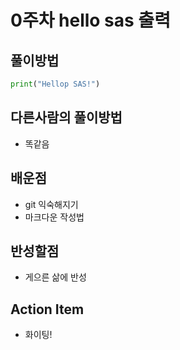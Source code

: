 # 0주차 hello sas 출력

## 풀이방법
~~~python
print("Hellop SAS!")
~~~

## 다른사람의 풀이방법
*  똑같음

## 배운점
* git 익숙해지기
* 마크다운 작성법

## 반성할점
* 게으른 삶에 반성

## Action Item
* 화이팅!
